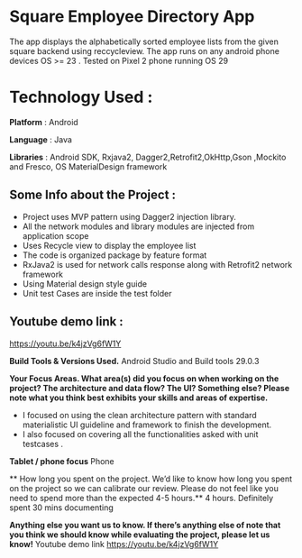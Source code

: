 # Square Employee Directory App
 The app displays the alphabetically sorted employee lists from the given square backend using reccycleview. The app runs on any android phone devices OS >= 23 . Tested on Pixel 2 phone running OS 29

# Technology Used :
**Platform** : Android 

**Language** : Java

**Libraries** : Android SDK, Rxjava2, Dagger2,Retrofit2,OkHttp,Gson ,Mockito and Fresco, OS MaterialDesign framework

## Some Info about the Project : 
* Project uses MVP pattern using Dagger2 injection library. 
* All the network modules and library modules are injected from application scope 
* Uses Recycle view to display the employee list
* The code is organized package by feature format
* RxJava2 is used for network calls response along with Retrofit2 network framework
* Using Material design style guide 
* Unit test Cases are inside the test folder 

## Youtube demo link : 
https://youtu.be/k4jzVg6fW1Y


**Build Tools & Versions Used.** Android Studio and Build tools 29.0.3

**Your Focus Areas. What area(s) did you focus on when working on the project? The architecture and data flow? The UI? Something else? Please note what you think best exhibits your skills and areas of expertise.**

* I focused on using the clean architecture pattern with standard materialistic UI guideline and framework to finish the development. 
* I also focused on covering all the functionalities asked with unit testcases . 

**Tablet / phone focus** Phone

** How long you spent on the project. We’d like to know how long you spent on the project so we can calibrate our review. Please do not feel like you need to spend more than the expected 4-5 hours.** 
4 hours. Definitely spent 30 mins documenting

**Anything else you want us to know. If there’s anything else of note that you think we should know while evaluating the project, please let us know!**
Youtube demo link https://youtu.be/k4jzVg6fW1Y
